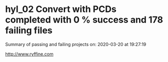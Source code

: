 # hyl_02 Convert with PCDs completed with 0 % success and 178 failing files

Summary of passing and failing projects on: 2020-03-20 at 19:27:19

http://www.ryffine.com
